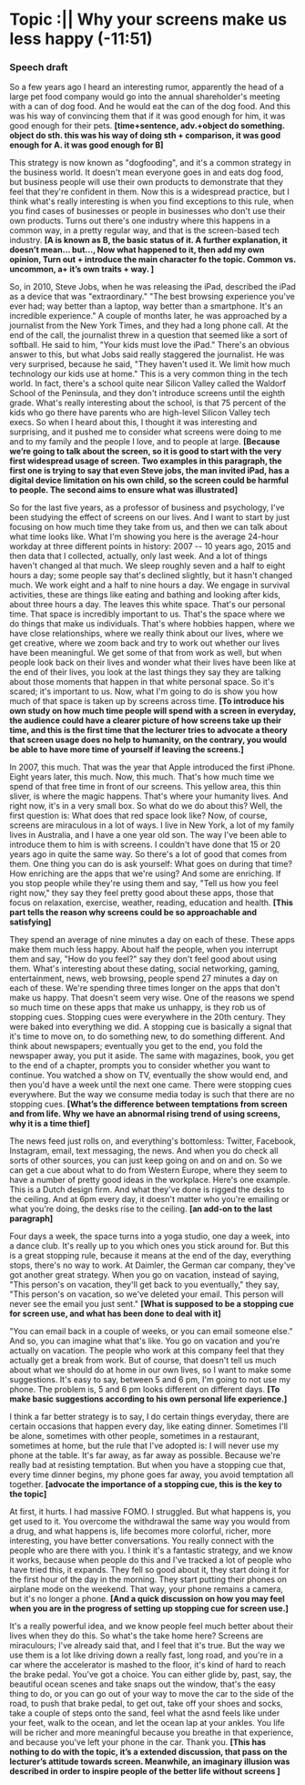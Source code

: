 # Topic :|| Why your screens make us less happy (-11:51)

### Speech draft

So a few years ago I heard an interesting rumor, apparently the head of a large pet food company would go into the annual shareholder's  meeting with a can of dog food. And he would eat the can of the dog food. And this was his way of convincing them that if it was good enough for him, it was good enough for their pets.
**[time+sentence, adv.+object do something. object do sth. this was his way of doing sth + comparison, it was good enough for A. it was good enough for B]**

This strategy is now known as "dogfooding", and it's a common strategy in the business world.  It doesn't mean everyone goes in and eats dog food, but business people will use their own products to demonstrate that they feel that they're confident in them. Now this is a widespread practice, but I think what's really interesting is when you find exceptions to this rule, when you find cases of businesses or people in businesses who don't use their own products. Turns out there's one industry where this happens in a common way, in a pretty regular way, and that is the screen-based tech industry.
**[A is known as B, the basic status of it. A further explanation, it doesn’t mean… but…, Now what happened to it, then add my own opinion, Turn out + introduce the main character fo the topic. Common vs. uncommon, a+ it’s own traits + way. ]**

So, in 2010, Steve Jobs, when he was releasing the iPad, described the iPad as a device that was "extraordinary." "The best browsing experience you've ever had; way better than a laptop, way better than a smartphone. It's an incredible experience." A couple of months later, he was approached by a journalist from the New York Times, and they had a long phone call. At the end of the call, the journalist threw in a question that seemed like a sort of softball. He said to him, "Your kids must love the iPad." There's an obvious answer to this, but what Jobs said really staggered the journalist. He was very surprised, because he said, "They haven't used it. We limit how much technology our kids use at home." This is a very common thing in the tech world. In fact, there's a school quite near Silicon Valley called the Waldorf School of the Peninsula, and they don't introduce screens until the eighth grade. What's really interesting about the school, is that 75 percent of the kids who go there have parents who are high-level Silicon Valley tech execs. So when I heard about this, I thought it was interesting and surprising, and it pushed me to consider what screens were doing to me and to my family and  the people I love, and to people at large. 
**[Because we’re going to talk about the screen, so it is good to start with the very first widespread usage of screen. Two examples in this paragraph, the first one is trying to say that even Steve jobs, the man invited iPad, has a digital device limitation on his own child, so the screen could be harmful to people. The second aims to ensure what was illustrated]**

So for the last five years, as a professor of business and psychology, I've been studying the effect of screens on our lives. And I want to start by just focusing on how much time they take from us, and then we can talk about what time looks like. What I'm showing you here is the average 24-hour workday at three different points in history: 2007 -- 10 years ago, 2015 and then data that I collected, actually, only last week. And a lot of things haven't changed al that much. We sleep roughly seven and a half to eight hours a day; some people say that's declined slightly, but it hasn't changed much. We work eight and a half to nine hours a day. We engage in survival activities, these are things like eating and bathing and looking after kids, about three hours a day. The leaves this white space. That's our personal time. That space is incredibly important to us. That's the space where we do things that make us individuals. That's where hobbies happen, where we have close relationships, where we really think about our lives, where we get creative, where we zoom back and try to work out whether our lives have been meaningful. We get some of that from work as well, but when people look back on their lives and wonder what their lives have been like at the end of their lives, you look at the last things they say they are talking about those moments that happen in that white personal space. So it's scared; it's important to us. Now, what I'm going to do is show you how much of that space is taken up by screens across time. 
**[To introduce his own study on how much time people will spend with a screen in everyday, the audience could have a clearer picture of how screens take up their time, and this is the first time that the lecturer tries to advocate a theory that screen usage does no help to humanity, on the contrary, you would be able to have more time of yourself if leaving the screens.]**

In 2007, this much. That was the year that Apple introduced the first iPhone. Eight years later, this much. Now, this much. That's how much time we spend of that free time in front of our screens. This yellow area, this thin sliver, is where the magic happens. That's where your humanity lives. And right now, it's in a very small box. So what do we do about this? Well, the first question is: What does that red space look like?  Now, of course, screens are miraculous in a lot of ways. I live in New York, a lot of my family lives in Australia, and I have a one year old son. The way I've been able to introduce them to him is with screens. I couldn't have done that 15 or 20 years ago in quite the same way. So there's a lot of good that comes from them. One thing you can do is ask yourself: What goes on during that time? How enriching are the apps that we're using? And some are enriching. If you stop people while they're using them and say, "Tell us how you feel right now,"  they say they feel pretty good about these apps, those that focus on relaxation, exercise, weather, reading, education and health. 
**[This part tells the reason why screens could be so approachable and satisfying]**

They spend an average of nine minutes a day on each of these. These apps make them  much less happy. About half the people, when you interrupt them and say, "How do you feel?" say they don't feel good about using them. What's interesting about these dating, social networking, gaming, entertainment, news, web browsing, people spend 27 minutes a day on each of these. We're spending three times longer on the apps that don't make us happy. That doesn't seem very wise. One of the reasons we spend so much time on these apps that make us unhappy, is they rob us of stopping cues. Stopping cues were everywhere in the 20th century. They were baked into everything we did. A stopping cue is basically a signal that it's time to move on, to do something new, to do something different. And think about newspapers; eventually you get to the end, you fold the newspaper away, you put it aside. The same with magazines, book, you get to the end of a chapter, prompts you to consider whether you want to continue. You watched a show on TV, eventually the show would end, and then you'd have a week until the next one came.  There were stopping cues everywhere. But the way we consume media today is such that there are no stopping cues. 
**[What’s the difference between temptations from screen and from life. Why we have an abnormal rising trend of using screens, why it is a time thief]**

The news feed just rolls on, and everything's bottomless: Twitter, Facebook, Instagram, email, text messaging, the news. And when you do check all sorts of other sources, you can just keep going on and on and on. So we can get a cue about what to do from Western Europe, where they seem to have a number of pretty good ideas in the workplace. Here's one example. This is a Dutch design firm. And what they've done is rigged the desks to the ceiling. And at 6pm every day, it doesn't matter who you're emailing or what you're doing, the desks rise to the ceiling. 
**[an add-on to the last paragraph]**

Four days a week, the space turns into a yoga studio, one day a week, into a dance club. It's really up to you which ones you stick around for. But this is a great stopping rule, because it means at the end of the day, everything stops, there's no way to work. At Daimler, the German car company, they've got another great strategy. When you go on vacation, instead of saying, "This person's on vacation, they'll get back to you eventually," they say, "This person's on vacation, so we've deleted your email. This person will never see the email you just sent." 
**[What is supposed to be a stopping cue for screen use, and what has been done to deal with it]**

"You can email back in a couple of weeks, or you can email someone else." And so, you can imagine what that's like. You go on vacation and you're actually on vacation. The people who work at this company feel that they actually get a break from work. But of course, that doesn't tell us much about what we should do at home in our own lives, so I want to make some suggestions. It's easy to say, between 5 and 6 pm, I'm going to not use my phone. The problem is, 5 and 6 pm looks different on different days. 
**[To make basic suggestions according to his own personal life experience.]**

I think a far better strategy is to say, I do certain things everyday, there are certain occasions that happen every day, like eating dinner. Sometimes I'll be alone, sometimes with other people, sometimes in a restaurant, sometimes at home, but the rule that I've adopted is: I will never use my phone at the table. It's far away, as far away as possible. Because we're really bad at resisting temptation. But when you have a stopping cue that, every time dinner begins, my phone goes far away, you avoid temptation all together. 
**[advocate the importance of a stopping cue, this is the key to the topic]**

At first, it hurts. I had massive FOMO. I struggled. But what happens is, you get used to it. You overcome the withdrawal the same way you would from a drug, and what happens is, life becomes more colorful, richer, more interesting, you have better conversations. You really connect with the people who are there with you. I think it's a fantastic strategy, and we know it works, because when people do this and I've tracked a lot of people who have tried this, it expands. They fell so good about it, they start doing it for the first hour of the day in the morning. They start putting their phones on airplane mode on the weekend. That way, your phone remains a camera, but it's no longer a phone. 
**[And a quick discussion on how you may feel when you are in the progress of setting up stopping cue for screen use.]**

It's a really powerful idea, and we know people feel much better about their lives when they do this. So what's the take home here? Screens are miraculours; I've already said that, and I feel that it's true. But the way we use them is a lot like driving down a really fast, long road, and you're in a car where the accelerator is mashed to the floor, it's kind of hard to reach the brake pedal. You've got a choice. You can either glide by, past, say, the beautiful ocean scenes and take snaps out the window, that's the easy thing to do, or you can go out of your way to move the car to the side of the road, to push that brake pedal, to get out, take off your shoes and socks, take a couple of steps onto the sand, feel what the asnd feels like under your feet, walk to the ocean, and let the ocean lap at your ankles. You life will be richer and more meaningful because you breathe in that experience, and because you've left your phone in the car. Thank you.
**[This has nothing to do with the topic, it’s a extended discussion, that pass on the lecturer’s attitude towards screen. Meanwhile, an imaginary illusion was described in order to inspire people of the better life without screens ]**

